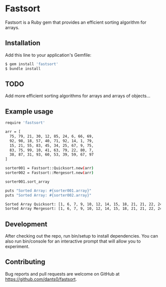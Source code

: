 # Fastsort

Fastsort is a Ruby gem that provides an efficient sorting algorithm for arrays.

## Installation

Add this line to your application's Gemfile:

```ruby
$ gem install 'fastsort'
$ bundle install
```

## TODO
Add more efficient sorting algorithms for arrays and arrays of objects...


## Example usage

```bash
require 'fastsort'

arr = [
  75, 79, 21, 30, 12, 85, 24, 6, 66, 69,
  92, 98, 18, 57, 40, 71, 92, 14, 1, 79,
  15, 21, 55, 83, 45, 34, 25, 67, 9, 75,
  83, 75, 99, 10, 41, 63, 79, 22, 80, 7,
  38, 87, 31, 93, 60, 53, 39, 59, 67, 97
]

sorter001 = Fastsort::Quicksort.new(arr)
sorter002 = Fastsort::Mergesort.new(arr)

sorter001.sort_array

puts "Sorted Array: #{sorter001.array}"
puts "Sorted Array: #{sorter002.array}"

Sorted Array Quicksort: [1, 6, 7, 9, 10, 12, 14, 15, 18, 21, 21, 22, 24, 25, 30, 31, 34, 38, 39, 40, 41, 45, 53, 55, 57, 59, 60, 63, 66, 67, 67, 69, 71, 75, 75, 75, 79, 79, 79, 80, 83, 83, 85, 87, 92, 92, 93, 97, 98, 99]
Sorted Array Mergesort: [1, 6, 7, 9, 10, 12, 14, 15, 18, 21, 21, 22, 24, 25, 30, 31, 34, 38, 39, 40, 41, 45, 53, 55, 57, 59, 60, 63, 66, 67, 67, 69, 71, 75, 75, 75, 79, 79, 79, 80, 83, 83, 85, 87, 92, 92, 93, 97, 98, 99]


```

## Development
After checking out the repo, run bin/setup to install dependencies. You can also run bin/console for an interactive prompt that will allow you to experiment.

## Contributing
Bug reports and pull requests are welcome on GitHub at https://github.com/dants0/fastsort.